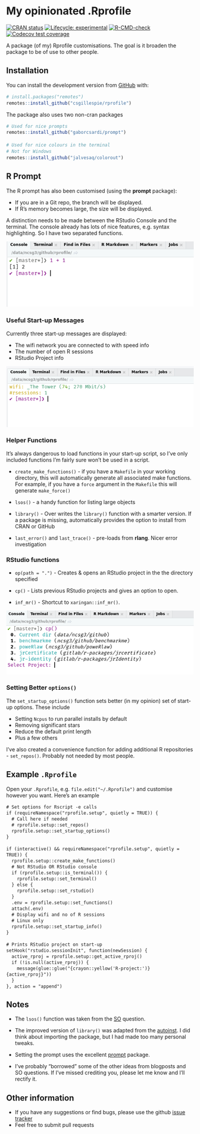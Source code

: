 
<!-- README.md is generated from README.Rmd. Please edit that file -->

# My opinionated .Rprofile

<!-- badges: start -->

[![CRAN
status](https://www.r-pkg.org/badges/version/rprofile)](https://CRAN.R-project.org/package=rprofile)
[![Lifecycle:
experimental](https://img.shields.io/badge/lifecycle-experimental-orange.svg)](https://www.tidyverse.org/lifecycle/#experimental)
[![R-CMD-check](https://github.com/csgillespie/rprofile/actions/workflows/R-CMD-check.yaml/badge.svg)](https://github.com/csgillespie/rprofile/actions/workflows/R-CMD-check.yaml)
[![Codecov test
coverage](https://codecov.io/gh/csgillespie/rprofile/branch/main/graph/badge.svg)](https://app.codecov.io/gh/csgillespie/rprofile?branch=main)
<!-- badges: end -->

A package (of my) Rprofile customisations. The goal is it broaden the
package to be of use to other people.

## Installation

You can install the development version from
[GitHub](https://github.com/) with:

``` r
# install.packages("remotes")
remotes::install_github("csgillespie/rprofile")
```

The package also uses two non-cran packages

``` r
# Used for nice prompts
remotes::install_github("gaborcsardi/prompt")

# Used for nice colours in the terminal
# Not for Windows
remotes::install_github("jalvesaq/colorout")
```

## R Prompt

The R prompt has also been customised (using the **prompt** package):

- If you are in a Git repo, the branch will be displayed.
- If R’s memory becomes large, the size will be displayed.

A distinction needs to be made between the RStudio Console and the
terminal. The console already has lots of nice features, e.g. syntax
highlighting. So I have two separated functions.

![](man/figures/prompt.png)

### Useful Start-up Messages

Currently three start-up messages are displayed:

- The wifi network you are connected to with speed info
- The number of open R sessions
- RStudio Project info

![](man/figures/startup-message.png)

### Helper Functions

It’s always dangerous to load functions in your start-up script, so I’ve
only included functions I’m fairly sure won’t be used in a script.

- `create_make_functions()` - if you have a `Makefile` in your working
  directory, this will automatically generate all associated make
  functions. For example, if you have a `force` argument in the
  `Makefile` this will generate `make_force()`

- `lsos()` - a handy function for listing large objects

- `library()` - Over writes the `library()` function with a smarter
  version. If a package is missing, automatically provides the option to
  install from CRAN or GitHub

- `last_error()` and `last_trace()` - pre-loads from **rlang**. Nicer
  error investigation

### RStudio functions

- `op(path = ".")` - Creates & opens an RStudio project in the the
  directory specified

- `cp()` - Lists previous RStudio projects and gives an option to open.

- `inf_mr()` - Shortcut to `xaringan::inf_mr()`.

![](man/figures/cp.png)

### Setting Better `options()`

The `set_startup_options()` function sets better (in my opinion) set of
start-up options. These include

- Setting `Ncpus` to run parallel installs by default
- Removing significant stars
- Reduce the default print length
- Plus a few others

I’ve also created a convenience function for adding additional R
repositories - `set_repos()`. Probably not needed by most people.

## Example `.Rprofile`

Open your `.Rprofile`, e.g. `file.edit("~/.Rprofile")` and customise
however you want. Here’s an example

    # Set options for Rscript -e calls
    if (requireNamespace("rprofile.setup", quietly = TRUE)) {
      # Call here if needed
      # rprofile.setup::set_repos()
      rprofile.setup::set_startup_options()
    }

    if (interactive() && requireNamespace("rprofile.setup", quietly = TRUE)) {
      rprofile.setup::create_make_functions()
      # Not RStudio OR RStudio console
      if (rprofile.setup::is_terminal()) {
        rprofile.setup::set_terminal()
      } else {
        rprofile.setup::set_rstudio()
      }
      .env = rprofile.setup::set_functions()
      attach(.env)
      # Display wifi and no of R sessions
      # Linux only
      rprofile.setup::set_startup_info()
    }

    # Prints RStudio project on start-up
    setHook("rstudio.sessionInit", function(newSession) {
      active_rproj = rprofile.setup::get_active_rproj()
      if (!is.null(active_rproj)) {
        message(glue::glue("{crayon::yellow('R-project:')} {active_rproj}"))
      }
    }, action = "append")

## Notes

- The `lsos()` function was taken from the
  [SO](https://stackoverflow.com/q/1358003/203420) question.

- The improved version of `library()` was adapted from the
  [autoinst](https://github.com/jimhester/autoinst/). I did think about
  importing the package, but I had made too many personal tweaks.

- Setting the prompt uses the excellent
  [prompt](https://github.com/gaborcsardi/prompt) package.

- I’ve probably “borrowed” some of the other ideas from blogposts and SO
  questions. If I’ve missed crediting you, please let me know and I’ll
  rectify it.

## Other information

- If you have any suggestions or find bugs, please use the github [issue
  tracker](https://github.com/csgillespie/rprofile/issues)
- Feel free to submit pull requests
